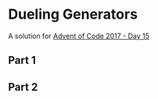 # Dueling Generators

A solution for [Advent of Code 2017 - Day 15](http://adventofcode.com/2017/day/15)

## Part 1

## Part 2
